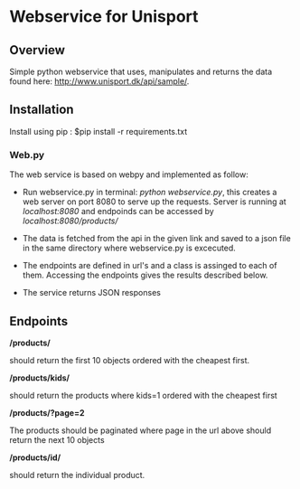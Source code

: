 # Webservice for Unisport

## Overview
Simple python webservice that uses, manipulates and returns the data found here: http://www.unisport.dk/api/sample/.

## Installation
Install using pip : $pip install -r requirements.txt

### Web.py
The web service is based on webpy and implemented as follow:

* Run webservice.py in terminal: *python webservice.py*, this creates a web server on port 8080 to serve up the requests. Server is running at *localhost:8080* and endpoinds can be accessed by *localhost:8080/products/*

* The data is fetched from the api in the given link and saved to a json file in the same directory where webservice.py is excecuted.

* The endpoints are defined in url's and a class is assinged to each of them. Accessing the endpoints gives the results described below.

* The service returns JSON responses

## Endpoints
__/products/__

should return the first 10 objects ordered with the cheapest first.

__/products/kids/__

should return the products where kids=1 ordered with the cheapest first

__/products/?page=2__

The products should be paginated where page in the url above should return the next 10 objects

__/products/id/__

should return the individual product.

